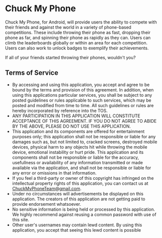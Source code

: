 # Chuck My Phone
Chuck My Phone, for Android, will provide users the ability to compete with their friends and against the world in a variety of phone-based competitions. These include throwing their phone as fast, dropping their phone as far, and spinning their phone as rapidly as they can. Users can climb the leaderboards globally or within an area for each competition. Users can also work to unlock badges to exemplify their achievements. 

If all of your friends started throwing their phones, wouldn't you?

## Terms of Service
* By accessing and using this application, you accept and agree to be bound by the terms and provision of this agreement. In addition, when using this applications particular services, you shall be subject to any posted guidelines or rules applicable to such services, which may be posted and modified from time to time. All such guidelines or rules are hereby incorporated by reference into the TOS.
* ANY PARTICIPATION IN THIS APPLICATION WILL CONSTITUTE ACCEPTANCE OF THIS AGREEMENT. IF YOU DO NOT AGREE TO ABIDE BY THE ABOVE, PLEASE DO NOT USE THIS APPLICATION.
* This application and its components are offered for entertainment purposes only; this application shall not be responsible or liable for any damages such as, but not limited to, cracked screens, destroyed mobile devices, physical harm to any objects hit while throwing the mobile device, emotional instability or hurt pride.
This application and its components shall not be responsible or liable for the accuracy, usefullness or availability of any information transmitted or made available via the application, and shall not be responsible or liable for any error or omissions in that information.
* If you feel a third-party or owner of this copyright has infringed on the intellectual property rights of this application, you can contact us at ChuckMyPhoneTeam@gmail.com.
* Under no circumstances will advertisements be displayed on this application. The creators of this application are not getting paid to provide endorsement whatsoever.
* No sensitive information is being held or processed by this application. We highly recommend against reusing a common password with use of this site.
* Other user's usernames may contain lewd content. By using this application, you accept that seeing this lewd content is possible 
